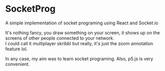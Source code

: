 # SocketProg
A simple implementation of socket programing using React and Socket.io  

It's nothing fancy, you draw something on your screen, it shows up on the screens of other people connected to your network.  
I could call it multiplayer skribbl but really, it's just the zoom annotation feature lol.  
  
In any case, my aim was to learn socket programing. Also, p5.js is very convenient.
